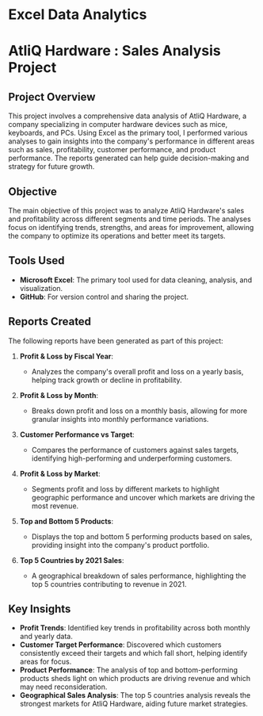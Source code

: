 # Excel Data Analytics

# AtliQ Hardware : Sales Analysis Project

## Project Overview

This project involves a comprehensive data analysis of AtliQ Hardware, a company specializing in computer hardware devices such as mice, keyboards, and PCs. Using Excel as the primary tool, I performed various analyses to gain insights into the company's performance in different areas such as sales, profitability, customer performance, and product performance. The reports generated can help guide decision-making and strategy for future growth.

## Objective

The main objective of this project was to analyze AtliQ Hardware's sales and profitability across different segments and time periods. The analyses focus on identifying trends, strengths, and areas for improvement, allowing the company to optimize its operations and better meet its targets.

## Tools Used

- **Microsoft Excel**: The primary tool used for data cleaning, analysis, and visualization.
- **GitHub**: For version control and sharing the project.

## Reports Created

The following reports have been generated as part of this project:

1. **Profit & Loss by Fiscal Year**:
   - Analyzes the company's overall profit and loss on a yearly basis, helping track growth or decline in profitability.

2. **Profit & Loss by Month**:
   - Breaks down profit and loss on a monthly basis, allowing for more granular insights into monthly performance variations.

3. **Customer Performance vs Target**:
   - Compares the performance of customers against sales targets, identifying high-performing and underperforming customers.

4. **Profit & Loss by Market**:
   - Segments profit and loss by different markets to highlight geographic performance and uncover which markets are driving the most revenue.

5. **Top and Bottom 5 Products**:
   - Displays the top and bottom 5 performing products based on sales, providing insight into the company's product portfolio.

6. **Top 5 Countries by 2021 Sales**:
   - A geographical breakdown of sales performance, highlighting the top 5 countries contributing to revenue in 2021.

## Key Insights

- **Profit Trends**: Identified key trends in profitability across both monthly and yearly data.
- **Customer Target Performance**: Discovered which customers consistently exceed their targets and which fall short, helping identify areas for focus.
- **Product Performance**: The analysis of top and bottom-performing products sheds light on which products are driving revenue and which may need reconsideration.
- **Geographical Sales Analysis**: The top 5 countries analysis reveals the strongest markets for AtliQ Hardware, aiding future market strategies.

